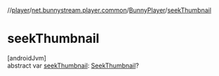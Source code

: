 //[player](../../../index.md)/[net.bunnystream.player.common](../index.md)/[BunnyPlayer](index.md)/[seekThumbnail](seek-thumbnail.md)

# seekThumbnail

[androidJvm]\
abstract var [seekThumbnail](seek-thumbnail.md): [SeekThumbnail](../../net.bunnystream.player.model/-seek-thumbnail/index.md)?
